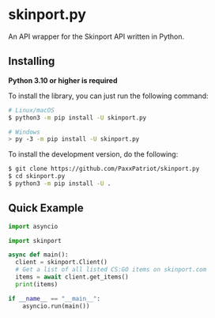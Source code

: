 # skinport.py
An API wrapper for the Skinport API written in Python.

Installing
----------

**Python 3.10 or higher is required**

To install the library, you can just run the following command:

```bash
# Linux/macOS
$ python3 -m pip install -U skinport.py

# Windows
> py -3 -m pip install -U skinport.py
```

To install the development version, do the following:
```bash
$ git clone https://github.com/PaxxPatriot/skinport.py
$ cd skinport.py
$ python3 -m pip install -U .
```

Quick Example
--------------

```Python
import asyncio

import skinport

async def main():
  client = skinport.Client()
  # Get a list of all listed CS:GO items on skinport.com
  items = await client.get_items()
  print(items)

if __name__ == "__main__":
    asyncio.run(main())
```
